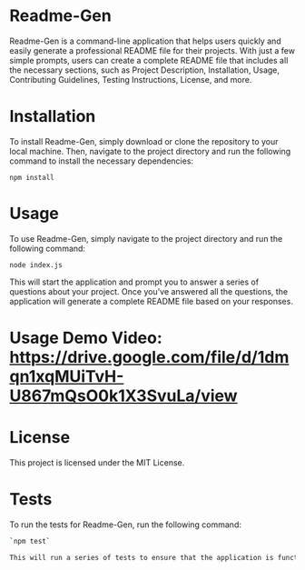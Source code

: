 # Readme-Gen
Readme-Gen is a command-line application that helps users quickly and easily generate a professional README file for their projects. With just a few simple prompts, users can create a complete README file that includes all the necessary sections, such as Project Description, Installation, Usage, Contributing Guidelines, Testing Instructions, License, and more.

# Installation 
To install Readme-Gen, simply download or clone the repository to your local machine. Then, navigate to the project directory and run the following command to install the necessary dependencies: 

`npm install`

# Usage
To use Readme-Gen, simply navigate to the project directory and run the following command:

`node index.js`

This will start the application and prompt you to answer a series of questions about your project. Once you've answered all the questions, the application will generate a complete README file based on your responses.

# Usage Demo Video: https://drive.google.com/file/d/1dmqn1xqMUiTvH-U867mQsO0k1X3SvuLa/view

# License 
This project is licensed under the MIT License.

# Tests
To run the tests for Readme-Gen, run the following command:
```bash
`npm test`

This will run a series of tests to ensure that the application is functioning as expected.
